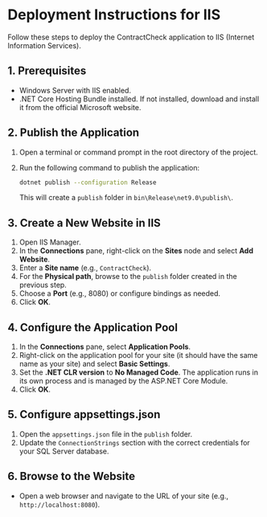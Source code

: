 # Deployment Instructions for IIS

Follow these steps to deploy the ContractCheck application to IIS (Internet Information Services).

## 1. Prerequisites

- Windows Server with IIS enabled.
- .NET Core Hosting Bundle installed. If not installed, download and install it from the official Microsoft website.

## 2. Publish the Application

1.  Open a terminal or command prompt in the root directory of the project.
2.  Run the following command to publish the application:

    ```sh
    dotnet publish --configuration Release
    ```

    This will create a `publish` folder in `bin\Release\net9.0\publish\`.

## 3. Create a New Website in IIS

1.  Open IIS Manager.
2.  In the **Connections** pane, right-click on the **Sites** node and select **Add Website**.
3.  Enter a **Site name** (e.g., `ContractCheck`).
4.  For the **Physical path**, browse to the `publish` folder created in the previous step.
5.  Choose a **Port** (e.g., 8080) or configure bindings as needed.
6.  Click **OK**.

## 4. Configure the Application Pool

1.  In the **Connections** pane, select **Application Pools**.
2.  Right-click on the application pool for your site (it should have the same name as your site) and select **Basic Settings**.
3.  Set the **.NET CLR version** to **No Managed Code**. The application runs in its own process and is managed by the ASP.NET Core Module.
4.  Click **OK**.

## 5. Configure appsettings.json

1.  Open the `appsettings.json` file in the `publish` folder.
2.  Update the `ConnectionStrings` section with the correct credentials for your SQL Server database.

## 6. Browse to the Website

- Open a web browser and navigate to the URL of your site (e.g., `http://localhost:8080`).
